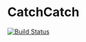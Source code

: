 # CatchCatch

[![Build Status](https://travis-ci.org/perenecabuto/CatchCatch.svg?branch=develop)](https://travis-ci.org/perenecabuto/CatchCatch)
